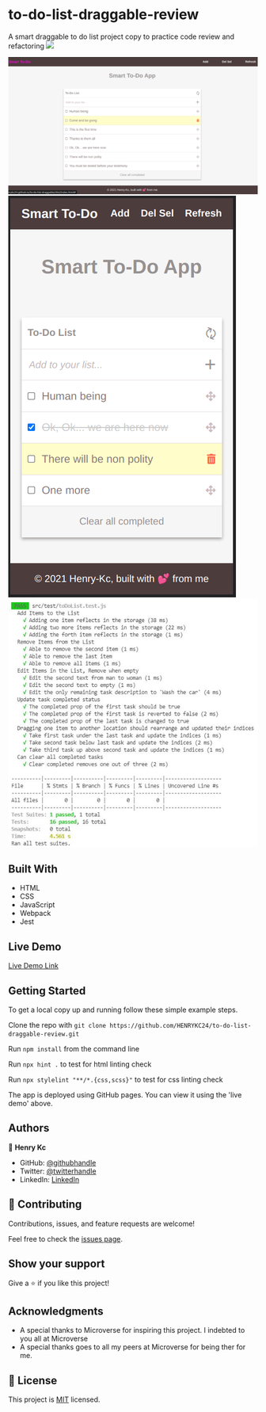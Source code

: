 # to-do-list-draggable-review
A smart draggable to do list project copy to practice code review and refactoring
![](https://img.shields.io/badge/Microverse-blueviolet)

![screenshot](./app_screenshot.png)
![screenshot](./app_screenshot_moblile.png)
![test-screenshot](./src/scrn-sht.JPG)

## Built With

- HTML
- CSS
- JavaScript
- Webpack
- Jest

## Live Demo

[Live Demo Link](https://henrykc24.github.io/to-do-list-draggable-review/dist/)


## Getting Started


To get a local copy up and running follow these simple example steps.

Clone the repo with `git clone https://github.com/HENRYKC24/to-do-list-draggable-review.git`

Run `npm install` from the command line

Run `npx hint .` to test for html linting check

Run `npx stylelint "**/*.{css,scss}"` to test for css linting check 


The app is deployed using GitHub pages. You can view it using the 'live demo' above.



## Authors

👤 **Henry Kc**

- GitHub: [@githubhandle](https://github.com/henrykc24)
- Twitter: [@twitterhandle](https://twitter.com/henrykc24)
- LinkedIn: [LinkedIn](https://linkedin.com/in/henry-kc)


## 🤝 Contributing

Contributions, issues, and feature requests are welcome!

Feel free to check the [issues page](https://github.com/HENRYKC24/to-do-list-draggable-review/issues/).

## Show your support

Give a ⭐️ if you like this project!

## Acknowledgments

- A special thanks to Microverse for inspiring this project. I indebted to you all at Microverse
- A special thanks goes to all my peers at Microverse for being ther for me.

## 📝 License

This project is [MIT](./LICENSE) licensed.
